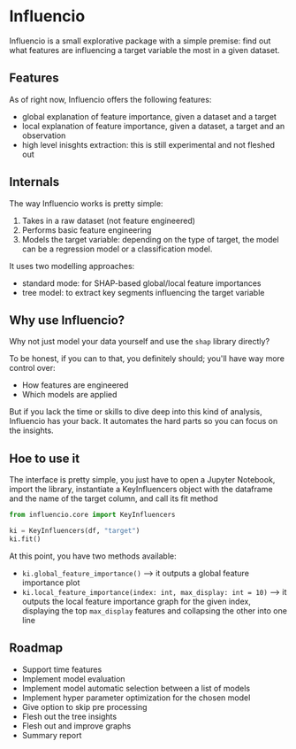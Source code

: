 # Influencio

Influencio is a small explorative package with a simple premise: find out what features are influencing a target variable the most in a given dataset.

## Features

As of right now, Influencio offers the following features:

- global explanation of feature importance, given a dataset and a target
- local explanation of feature importance, given a dataset, a target and an observation
- high level inisghts extraction: this is still experimental and not fleshed out

## Internals

The way Influencio works is pretty simple:

1. Takes in a raw dataset (not feature engineered)
2. Performs basic feature engineering
3. Models the target variable: depending on the type of target, the model can be a regression model or a classification model.

It uses two modelling approaches:

- standard mode: for SHAP-based global/local feature importances
- tree model: to extract key segments influencing the target variable

## Why use Influencio?

Why not just model your data yourself and use the `shap` library directly?

To be honest, if you can to that, you definitely should; you'll have way more control over:

- How features are engineered
- Which models are applied

But if you lack the time or skills to dive deep into this kind of analysis, Influencio has your back. It automates the hard parts so you can focus on the insights.

## Hoe to use it

The interface is pretty simple, you just have to open a Jupyter Notebook, import the library, instantiate a KeyInfluencers object with the dataframe and the name of the target column, and call its fit method

```python
from influencio.core import KeyInfluencers

ki = KeyInfluencers(df, "target")
ki.fit()
```

At this point, you have two methods available:

- `ki.global_feature_importance()` --> it outputs a global feature importance plot
- `ki.local_feature_importance(index: int, max_display: int = 10)` --> it outputs the local feature importance graph for the given index, displaying the top `max_display` features and collapsing the other into one line

## Roadmap

- Support time features
- Implement model evaluation
- Implement model automatic selection between a list of models
- Implement hyper parameter optimization for the chosen model
- Give option to skip pre processing
- Flesh out the tree insights
- Flesh out and improve graphs
- Summary report
